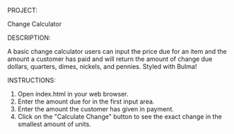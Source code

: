 PROJECT:

Change Calculator

DESCRIPTION:

A basic change calculator users can input the price due for an item and the amount a customer has paid and
will return the amount of change due dollars, quarters, dimes, nickels, and pennies. Styled with Bulma!

INSTRUCTIONS:

1. Open index.html in your web browser.
2. Enter the amount due for in the first input area.
3. Enter the amount the customer has given in payment.
4. Click on the "Calculate Change" button to see the exact change in the smallest amount of units.